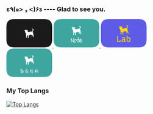 ### ε٩(๑> ₃ <)۶з ---- Glad to see you.

<a href="https://an.dog">
  <img src="res/an.dog.svg" width="120px"/>
</a>

<a href="https://note.an.dog">
  <img src="res/note.an.dog.svg" width="120px"/>
</a>

<a href="https://lab.an.dog">
  <img src="res/lab.an.dog.svg" width="120px"/>
</a>

<br>

<a href="https://ds.an.dog">
  <img src="res/note/ds.an.dog.svg" width="120px"/>
</a>

<br>

### My Top Langs

[![Top Langs](https://github-readme-stats.vercel.app/api/top-langs/?username=cloxnu&langs_count=10&layout=compact&theme=tokyonight&exclude_repo=Unit-4)](https://github.com/cloxnu)

<!--
**CLOXnu/cloxnu** is a ✨ _special_ ✨ repository because its `README.md` (this file) appears on your GitHub profile.

Here are some ideas to get you started:

- 🔭 I’m currently working on ...
- 🌱 I’m currently learning ...
- 👯 I’m looking to collaborate on ...
- 🤔 I’m looking for help with ...
- 💬 Ask me about ...
- 📫 How to reach me: ...
- 😄 Pronouns: ...
- ⚡ Fun fact: ...
-->
